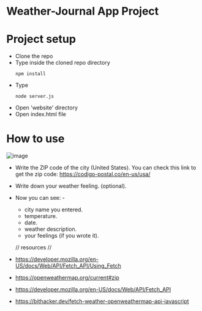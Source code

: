 # Weather-Journal App Project 
# Project setup
 * Clone the repo
 * Type inside the cloned repo directory
   ```
   npm install
   ```
 * Type
   ```
   node server.js
   ```
* Open 'website' directory
* Open index.html file
# How to use  
![image](https://github.com/amrsamirtawfik/Weather-journal-app/assets/85262211/76b9340a-58c2-46e0-8f2a-60c1a6733404)

* Write the ZIP code of the city (United States). You can check this link to get the zip code: https://codigo-postal.co/en-us/usa/
* Write down your weather feeling. (optional).
* Now you can see: -
  - city name you entered. 
  - temperature.
  - date.
  - weather description.
  - your feelings (if you wrote it).

  // resources // 

* https://developer.mozilla.org/en-US/docs/Web/API/Fetch_API/Using_Fetch
* https://openweathermap.org/current#zip
* https://developer.mozilla.org/en-US/docs/Web/API/Fetch_API
* https://bithacker.dev/fetch-weather-openweathermap-api-javascript
